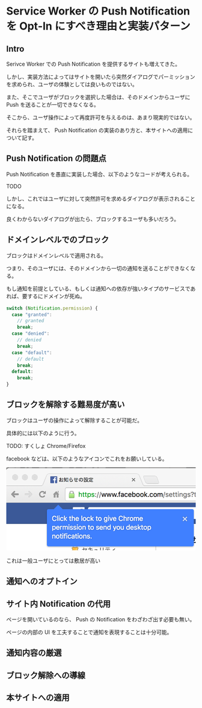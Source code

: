 # Service Worker の Push Notification を Opt-In にすべき理由と実装パターン

## Intro

Serivce Worker での Push Notification を提供するサイトも増えてきた。

しかし、実装方法によってはサイトを開いたら突然ダイアログでパーミッションを求められ、ユーザの体験としては良いものではない。

また、そこでユーザがブロックを選択した場合は、そのドメインからユーザに Push を送ることが一切できなくなる。

そこから、ユーザ操作によって再度許可を与えるのは、あまり現実的ではない。

それらを踏まえて、 Push Notification の実装のあり方と、本サイトへの適用について記す。


## Push Notification の問題点

Push Notification を愚直に実装した場合、以下のようなコードが考えられる。


TODO


しかし、これではユーザに対して突然許可を求めるダイアログが表示されることになる。

良くわからないダイアログが出たら、ブロックするユーザも多いだろう。


## ドメインレベルでのブロック

ブロックはドメインレベルで適用される。

つまり、そのユーザには、そのドメインから一切の通知を送ることができなくなる。

もし通知を前提としている、もしくは通知への依存が強いタイプのサービスであれば、要するにドメインが死ぬ。


```js
switch (Notification.permission) {
  case "granted":
    // granted
    break;
  case "denied":
    // denied
    break;
  case "default":
    // default
    break;
  default:
    break;
}
```


## ブロックを解除する難易度が高い

ブロックはユーザの操作によって解除することが可能だ。

具体的には以下のように行う。


TODO: すくしょ Chrome/Firefox


facebook などは、以下のようなアイコンでこれをお願いしている。


![permission-asking](permission-asking.png)




これは一般ユーザにとっては敷居が高い


## 通知へのオプトイン



## サイト内 Notification の代用

ページを開いているのなら、 Push の Notification をわざわざ出す必要も無い。

ページの内部の UI を工夫することで通知を表現することは十分可能。


## 通知内容の厳選

## ブロック解除への導線

## 本サイトへの適用



